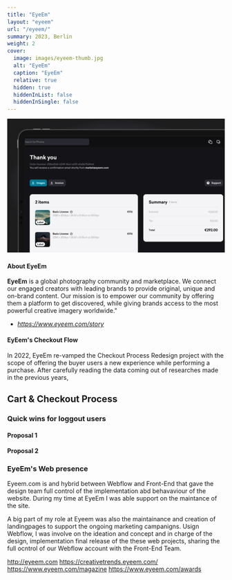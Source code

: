 ```yaml
---
title: "EyeEm"
layout: "eyeem"
url: "/eyeem/"
summary: 2023, Berlin
weight: 2
cover:
  image: images/eyeem-thumb.jpg
  alt: "EyeEm"
  caption: "EyeEm"
  relative: true
  hidden: true
  hiddenInList: false
  hiddenInSingle: false
---
```


![EyeEm](images/eyeem-thumb.jpg)

#### About EyeEm

**EyeEm** is a global photography community and marketplace. We connect our engaged creators with leading brands to provide original, unique and on-brand content. Our mission is to empower our community by offering them a platform to get discovered, while giving brands access to the most powerful creative imagery worldwide."

- _https://www.eyeem.com/story_

#### EyEem's Checkout Flow

In 2022, EyeEm re-vamped the Checkout Process Redesign project with the scope of offering the buyer users a new experience while performing a purchase. After carefully reading the data coming out of researches made in the previous years,

## Cart & Checkout Process

### Quick wins for loggout users

#### Proposal 1

#### Proposal 2

### EyeEm's Web presence

Eyeem.com is and hybrid between Webflow and Front-End that gave the design team full control of the implementation abd behavaviour of the website. During my time at EyeEm I was able support on the maintance of the site.

A big part of my role at Eyeem was also the maintainance and creation of landingpages to support the ongoing marketing campanigns. Usign Webflow, I was involve on the ideation and concept and in charge of the design, implementation final release of the these web projects, sharing the full ocntrol of our Webflow account with the Front-End Team.

http://eyeem.com
https://creativetrends.eyeem.com/
https://www.eyeem.com/magazine
https://www.eyeem.com/awards
